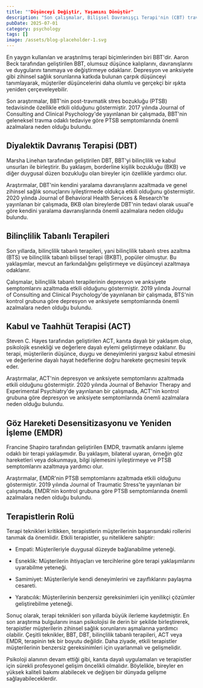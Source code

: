 ```yaml
---
title: ""Düşünceyi Değiştir, Yaşamını Dönüştür"
description: "Son çalışmalar, Bilişsel Davranışçı Terapi'nin (CBT) travma sonrası stres bozukluğu (PTSD) tedavi..."
pubDate: 2025-07-01
category: psychology
tags: []
image: /assets/blog-placeholder-1.svg
---
```


En yaygın kullanılan ve araştırılmış terapi biçimlerinden biri BBT'dir. Aaron Beck tarafından geliştirilen BBT, olumsuz düşünce kalıplarını, davranışlarını ve duygularını tanımaya ve değiştirmeye odaklanır. Depresyon ve anksiyete gibi zihinsel sağlık sorunlarına katkıda bulunan çarpık düşünceyi tanımlayarak, müşteriler düşüncelerini daha olumlu ve gerçekçi bir ışıkta yeniden çerçeveleyebilir.

Son araştırmalar, BBT'nin post-travmatik stres bozukluğu (PTSB) tedavisinde özellikle etkili olduğunu göstermiştir. 2017 yılında Journal of Consulting and Clinical Psychology'de yayınlanan bir çalışmada, BBT'nin geleneksel travma odaklı tedaviye göre PTSB semptomlarında önemli azalmalara neden olduğu bulundu.

## Diyalektik Davranış Terapisi (DBT)

Marsha Linehan tarafından geliştirilen DBT, BBT'yi bilinçlilik ve kabul unsurları ile birleştirir. Bu yaklaşım, borderline kişilik bozukluğu (BKB) ve diğer duygusal düzen bozukluğu olan bireyler için özellikle yardımcı olur.

Araştırmalar, DBT'nin kendini yaralama davranışlarını azaltmada ve genel zihinsel sağlık sonuçlarını iyileştirmede oldukça etkili olduğunu göstermiştir. 2020 yılında Journal of Behavioral Health Services & Research'te yayınlanan bir çalışmada, BKB olan bireylerde DBT'nin tedavi olarak usual'e göre kendini yaralama davranışlarında önemli azalmalara neden olduğu bulundu.

## Bilinçlilik Tabanlı Terapileri

Son yıllarda, bilinçlilik tabanlı terapileri, yani bilinçlilik tabanlı stres azaltma (BTS) ve bilinçlilik tabanlı bilişsel terapi (BKBT), popüler olmuştur. Bu yaklaşımlar, mevcut an farkındalığını geliştirmeye ve düşünceyi azaltmaya odaklanır.

Çalışmalar, bilinçlilik tabanlı terapilerinin depresyon ve anksiyete semptomlarını azaltmada etkili olduğunu göstermiştir. 2019 yılında Journal of Consulting and Clinical Psychology'de yayınlanan bir çalışmada, BTS'nin kontrol grubuna göre depresyon ve anksiyete semptomlarında önemli azalmalara neden olduğu bulundu.

## Kabul ve Taahhüt Terapisi (ACT)

Steven C. Hayes tarafından geliştirilen ACT, kanıta dayalı bir yaklaşım olup, psikolojik esnekliği ve değerlere dayalı eylemi geliştirmeye odaklanır. Bu terapi, müşterilerin düşünce, duygu ve deneyimlerini yargısız kabul etmesini ve değerlerine dayalı hayat hedeflerine doğru harekete geçmesini teşvik eder.

Araştırmalar, ACT'nin depresyon ve anksiyete semptomlarını azaltmada etkili olduğunu göstermiştir. 2020 yılında Journal of Behavior Therapy and Experimental Psychiatry'de yayınlanan bir çalışmada, ACT'nin kontrol grubuna göre depresyon ve anksiyete semptomlarında önemli azalmalara neden olduğu bulundu.

## Göz Hareketi Desensitizasyonu ve Yeniden İşleme (EMDR)

Francine Shapiro tarafından geliştirilen EMDR, travmatik anılarını işleme odaklı bir terapi yaklaşımıdır. Bu yaklaşım, bilateral uyaran, örneğin göz hareketleri veya dokunmaya, bilgi işlemesini iyileştirmeye ve PTSB semptomlarını azaltmaya yardımcı olur.

Araştırmalar, EMDR'nin PTSB semptomlarını azaltmada etkili olduğunu göstermiştir. 2019 yılında Journal of Traumatic Stress'te yayınlanan bir çalışmada, EMDR'nin kontrol grubuna göre PTSB semptomlarında önemli azalmalara neden olduğu bulundu.

## Terapistlerin Rolü

Terapi teknikleri kritikken, terapistlerin müşterilerinin başarısındaki rollerini tanımak da önemlidir. Etkili terapistler, şu niteliklere sahiptir:

* Empati: Müşterileriyle duygusal düzeyde bağlanabilme yeteneği.

* Esneklik: Müşterilerin ihtiyaçları ve tercihlerine göre terapi yaklaşımlarını uyarabilme yeteneği.

* Samimiyet: Müşterileriyle kendi deneyimlerini ve zayıflıklarını paylaşma cesareti.

* Yaratıcılık: Müşterilerinin benzersiz gereksinimleri için yenilikçi çözümler geliştirebilme yeteneği.

Sonuç olarak, terapi teknikleri son yıllarda büyük ilerleme kaydetmiştir. En son araştırma bulgularını insan psikolojisi ile derin bir şekilde birleştirerek, terapistler müşterilerin zihinsel sağlık sorunlarını aşmalarına yardımcı olabilir. Çeşitli teknikler, BBT, DBT, bilinçlilik tabanlı terapileri, ACT veya EMDR, terapinin tek bir boyutu değildir. Daha ziyade, etkili terapistler müşterilerinin benzersiz gereksinimleri için uyarlanmalı ve gelişmelidir.

Psikoloji alanının devam ettiği gibi, kanıta dayalı uygulamaları ve terapistler için sürekli profesyonel gelişim öncelikli olmalıdır. Böylelikle, bireyler en yüksek kaliteli bakımı alabilecek ve değişen bir dünyada gelişme sağlayabileceklerdir.